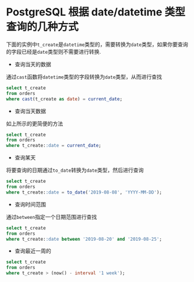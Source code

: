 # PostgreSQL 根据 date/datetime 类型查询的几种方式

下面的实例中`t_create`是`datetime`类型的，需要转换为`date`类型，如果你要查询的字段已经是`date`类型则不需要进行转换.

- 查询当天的数据

通过`cast`函数将`datetime`类型的字段转换为`date`类型，从而进行查找

```sql
select t_create
from orders
where cast(t_create as date) = current_date;
```

- 查询当天数据

如上所示的更简便的方法

```sql
select t_create
from orders
where t_create::date = current_date;
```

- 查询某天

将要查询的日期通过`to_date`转换为`date`类型，然后进行查询

```sql
select t_create
from orders
where t_create::date = to_date('2019-08-08', 'YYYY-MM-DD');
```

- 查询时间范围

通过`between`指定一个日期范围进行查找

```sql
select t_create
from orders
where t_create::date between '2019-08-20' and '2019-08-25';
```

- 查询最近一周的

```sql
select t_create
from orders
where t_create > (now() - interval '1 week');
```
